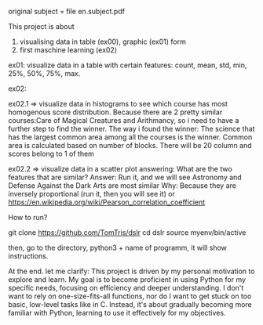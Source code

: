 original subject = file en.subject.pdf

This project is about

1. visualising data in table (ex00), graphic (ex01) form
2. first maschine learning (ex02)

ex01: visualize data in a table with certain features: count, mean, std, min, 25%, 50%, 75%, max.

ex02:

ex02.1 => visualize data in histograms to see which course has most homogenous score distribution.
Because there are 2 pretty similar courses:Care of Magical Creatures and Arithmancy, so i need to have a further step to find the winner.
The way i found the winner: The science that has the largest common area among all the courses is the winner. Common area is calculated based on number of blocks. There will be 20 column and scores belong to 1 of them

ex02.2 =>  visualize data in a scatter plot answering: What are the two features that are similar?
Answer: Run it, and we will see Astronomy and Defense Against the Dark Arts are most similar
Why: Because they are inversely proportional (run it, then you will see it)
or 
https://en.wikipedia.org/wiki/Pearson_correlation_coefficient



How to run?

git clone https://github.com/TomTris/dslr
cd dslr
source myenv/bin/active

then, go to the directory, python3 + name of programm, it will show instructions.

At the end. let me clarify:
This project is driven by my personal motivation to explore and learn.
My goal is to become proficient in using Python for my specific needs, focusing on efficiency and deeper understanding. I don't want to rely on one-size-fits-all functions, nor do I want to get stuck on too basic, low-level tasks like in C. Instead, it's about gradually becoming more familiar with Python, learning to use it effectively for my objectives. 